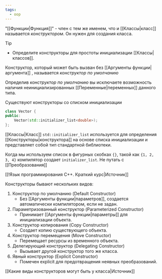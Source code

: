 ```yaml
---
tags:
  - oop
---
```


"[[Функции|Функция]]" - член с тем же именем, что и [[Классы|класс]] называется *конструктором*. Он нужен для создания класса.

> [!tip]
> - Определите конструкторы для простоты инициализации [[Классы|классов]].

Конструктор, который может быть вызван без [[Аргументы функции|аргумента]] , называется *конструктор по умолчанию*

Определив *конструктор по умолчанию* вы исключаете возможность наличия неинициализированных [[Переменные|переменных]] данного типа.

Существуют конструкторы со списком инициализации

```cpp
class Vector {
public:
	Vector(std::initializer_list<double>);
};
```

[[Классы|Класс]] `std::initializer_list` используется для определения [[Конструкторы|конструктора]] на основе списка инициализации и представляет собой тип стандартной библиотеки. 

Когда мы используем список в фигурных скобках `{}`, такой как `{1, 2, 3, 4}` компилятор создает `initializer_list`. Не путать с [[Преобразования]]

[[!Язык программирования C++. Краткий курс|Источник]]

Конструкторы бывают нескольких видов:

1. Конструктор по умолчанию (Default Constructor)
	- Без [[Аргументы функции|параметров]], создается автоматически компилятором, если не задан.
2. Параметризованный конструктор (Parameterized Constructor)
	-  Принимает [[Аргументы функции|параметры]] для инициализации объекта.
3. Конструктор копирования (Copy Constructor)
	-  Создает копию существующего объекта.
4. Конструктор перемещения (Move Constructor)
	- Перемещает ресурсы из временного объекта.
5. Делегирующий конструктор (Delegating Constructor)
	- Вызывает другой конструктор того же класса.
6. Явный конструктор (Explicit Constructor)
	- Помечен explicit для предотвращения неявных преобразований.

[[Какие виды конструкторов могут быть у класса|Источник]]